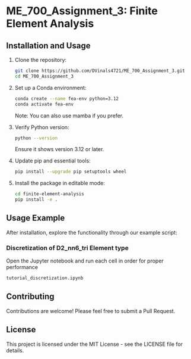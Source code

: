 
# ME_700_Assignment_3: Finite Element Analysis



## Installation and Usage

1. Clone the repository:

   ```bash
   git clone https://github.com/DVinals4721/ME_700_Assignment_3.git
   cd ME_700_Assignment_3
   ```

2. Set up a Conda environment:

   ```bash
   conda create --name fea-env python=3.12
   conda activate fea-env
   ```

   Note: You can also use mamba if you prefer.

3. Verify Python version:

   ```bash
   python --version
   ```

   Ensure it shows version 3.12 or later.

4. Update pip and essential tools:

   ```bash
   pip install --upgrade pip setuptools wheel
   ```

5. Install the package in editable mode:

   ```bash
   cd finite-element-analysis
   pip install -e .
   ```


## Usage Example

After installation, explore the functionality through our example script:

### Discretization of D2_nn6_tri Element type

Open the Jupyter notebook and run each cell in order for proper performance

```bash
tutorial_discretization.ipynb
```


## Contributing

Contributions are welcome! Please feel free to submit a Pull Request.

## License

This project is licensed under the MIT License - see the LICENSE file for details.
```
